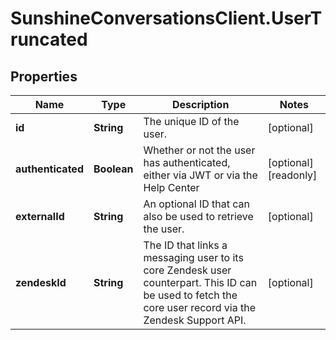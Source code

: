 # SunshineConversationsClient.UserTruncated

## Properties

Name | Type | Description | Notes
------------ | ------------- | ------------- | -------------
**id** | **String** | The unique ID of the user. | [optional] 
**authenticated** | **Boolean** | Whether or not the user has authenticated, either via JWT or via the Help Center | [optional] [readonly] 
**externalId** | **String** | An optional ID that can also be used to retrieve the user.  | [optional] 
**zendeskId** | **String** | The ID that links a messaging user to its core Zendesk user counterpart. This ID can be used to fetch the core user record via the Zendesk Support API.  | [optional] 


